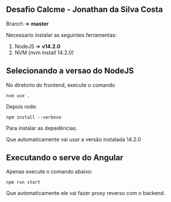 ## Desafio Calcme - Jonathan da Silva Costa

Branch => **master**

Necessario instalar as seguintes ferramentas:

1. NodeJS => **v14.2.0**
2. NVM (nvm install 14.2.0)

## Selecionando a versao do NodeJS

No diretorio do frontend, execute o comando

```
nvm use .
```

Depois rode:

```
npm install --verbose
```

Para instalar as depedências.

Que automaticamente vai usar a versão instalada 14.2.0

## Executando o serve do Angular

Apenas execute o comando abaixo:

```
npm run start
```

Que automaticamente ele vai fazer proxy reverso com o backend.
